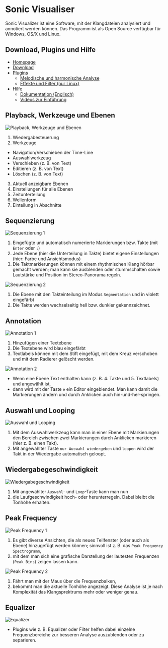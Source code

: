# Sonic Visualiser

Sonic Visualizer ist eine Software, mit der Klangdateien analysiert und annotiert werden können. Das Programm ist als Open Source verfügbar für Windows, OS/X und Linux.

## Download, Plugins und Hilfe

- [Homepage](http://sonicvisualiser.org/)
- [Download](http://sonicvisualiser.org/download.html)
- [Plugins](http://www.vamp-plugins.org/)
  - [Melodische und harmonische Analyse](http://www.isophonics.net/nnls-chroma)
  - [Effekte und Filter (nur Linux)](http://plugin.org.uk/download.php)
- Hilfe
  - [Dokumentation (Englisch)](http://sonicvisualiser.org/documentation.html)
  - [Videos zur Einführung](http://sonicvisualiser.org/videos.html)


## Playback, Werkzeuge und Ebenen

![Playback, Werkzeuge und Ebenen](img/sv-01.png)

1. Wiedergabesteuerung
2. Werkzeuge
  - Navigation/Verschieben der Time-Line
  - Auswahlwerkzeug
  - Verschieben (z. B. von Text)
  - Editieren (z. B. von Text)
  - Löschen (z. B. von Text)
3. Aktuell anzeigbare Ebenen
  1. Einstellungen für alle Ebenen
  2. Zeitunterteilung
  3. Wellenform
  4. Einteilung in Abschnitte

## Sequenzierung

![Sequenzierung 1](img/sv-02.png)

1. Eingefügte und automatisch numerierte Markierungen bzw. Takte (mit `Enter` oder `;`)
2. Jede Ebene (hier die Unterteilung in Takte) bietet eigene Einstellungen (hier: Farbe und Ansichtsmodus)
3. Die Taktmarkierungen können mit einem rhythmischen Klang hörbar gemacht werden; man kann sie ausblenden oder stummschalten sowie Lautstärke und Position im Stereo-Panorama regeln.

![Sequenzierung 2](img/sv-03.png)

1. Die Ebene mit den Takteinteilung im Modus `Segmentation` und in violett eingefärbt
2. Die Takte werden wechselseitig hell bzw. dunkler gekennzeichnet.

## Annotation

![Annotation 1](img/sv-04.png)

1. Hinzufügen einer Textebene
2. Die Textebene wird blau eingefärbt
3. Textlabels können mit dem Stift eingefügt, mit dem Kreuz verschoben und mit dem Radierer gelöscht werden.

![Annotation 2](img/sv-09.png)

- Wenn eine Ebene Text enthalten kann (z. B. 4. Takte und 5. Textlabels) und angewählt ist, 
- dann wird mit der Taste `e` ein Editor eingeblendet. Man kann damit die Markierungen ändern und durch Anklicken auch hin-und-her-springen.

## Auswahl und Looping

![Auswahl und Looping](img/sv-05.png)

1. Mit dem Auswahlwerkzeug kann man in einer Ebene mit Markierungen den Bereich zwischen zwei Markierungen durch Anklicken markieren (hier z. B. einen Takt).
2. Mit angewählter Taste `nur Auswahl wiedergeben` und `loopen` wird der Takt in der Wiedergabe automatisch geloopt.

## Wiedergabegeschwindigkeit

![Wiedergabegeschwindigkeit](img/sv-06.png)

1. Mit angewählter `Auswahl`- und `Loop`-Taste kann man nun 
2. die Laufgeschwindigkeit hoch- oder herunterregeln. Dabei bleibt die Tonhöhe erhalten.

## Peak Frequency

![Peak Frequency 1](img/sv-07.png)

1. Es gibt diverse Ansichten, die als neues Teilfenster (oder auch als Ebene) hinzugefügt werden können; sinnvoll ist z. B. das `Peak Frequency Spectrogramm`, 
2. mit dem man sich eine grafische Darstellung der lautesten Frequenzen (`Peak Bins`) zeigen lassen kann. 

![Peak Frequency 2](img/sv-08.png)

1. Fährt man mit der Maus über die Frequenzbalken, 
2. bekommt man die aktuelle Tonhöhe angezeigt. Diese Analyse ist je nach Komplexität das Klangsprektrums mehr oder weniger genau.

## Equalizer

![Equalizer](img/sv-10.png)

- Plugins wie z. B. Equalizer oder Filter helfen dabei einzelne Frequenzbereiche zur besseren Analyse auszublenden oder zu separieren.
